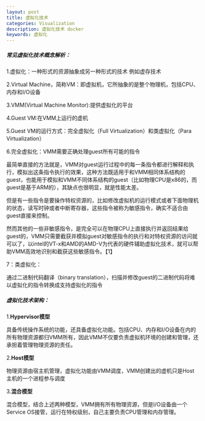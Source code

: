 ```yaml
---
layout: post
title: 虚拟化技术
categories: Visualization
description: 虚拟化技术 docker 
keywords: 虚拟化  
---
```


##### 常见虚拟化技术概念解析：

1.虚拟化：一种形式的资源抽象成另一种形式的技术 例如虚存技术

2.Virtual Machine，简称VM：即虚拟机，它所抽象的是整个物理机，包括CPU、内存和I/O设备

3.VMM(Virtual Machine Monitor):提供虚拟化的平台

4.Guest VM:在VMM上运行的虚机

5.Guest VM的运行方式：完全虚拟化（Full Virtualization）和类虚拟化（Para Virtualization）

6.完全虚拟化：VMM需要正确处理guest所有可能的指令

​	最简单直接的方法就是，VMM对guest运行过程中的每一条指令都进行解释和执行，模拟出这条指令执行的效果，这种方法既适用于和VMM相同体系结构的guest，也能用于模拟和VMM不同体系结构的guest（比如物理CPU是x86的，而guest是基于ARM的），其缺点也很明显，就是性能太差。

​	但是有一些指令是要操作特权资源的，比如修改虚拟机的运行模式或者下面物理机的状态，读写时钟或者中断寄存器，这些指令被称为敏感指令，确实不适合由guest直接来控制。

​	然而其他的一些非敏感指令，是完全可以在物理CPU上直接执行并返回结果给guest的，VMM只需要截获并模拟guest对敏感指令的执行和对特权资源的访问就可以了，以intel的VT-x和AMD的AMD-V为代表的硬件辅助虚拟化技术，就可以帮助VMM高效地识别和截获这些敏感指令。【1】

7：类虚拟化：

通过二进制代码翻译（binary translation），扫描并修改guest的二进制代码将难以虚拟化的指令转换成支持虚拟化的指令

##### 虚拟化技术架构：

1.**Hypervisor模型**

具备传统操作系统的功能，还具备虚拟化功能。包括CPU、内存和I/O设备在内的所有物理资源都归VMM所有，因此VMM不仅要负责虚拟机环境的创建和管理，还承担着管理物理资源的责任。

2.**Host模型**

物理资源由宿主机管理，虚拟化功能由VMM调度，VMM创建出的虚机只是Host主机的一个进程参与调度

3.**混合模型**

混合模型，结合上述两种模型，VMM拥有所有物理资源，但是I/O设备由一个Service OS接管，运行在特权级别，自己主要负责CPU管理和内存管理。


